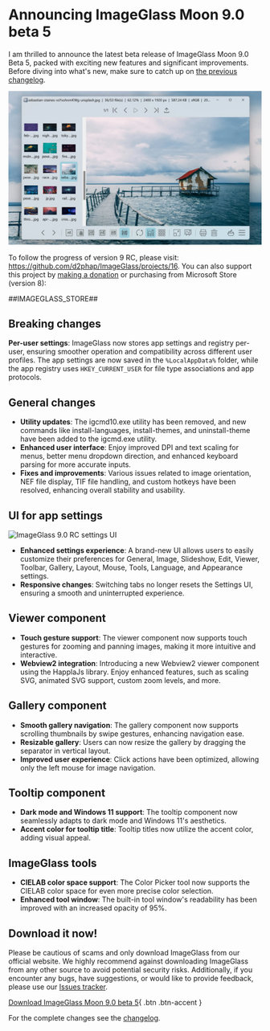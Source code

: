 # Announcing ImageGlass Moon 9.0 beta 5

I am thrilled to announce the latest beta release of ImageGlass Moon 9.0 Beta 5, packed with exciting new features and significant improvements. Before diving into what's new, make sure to catch up on [the previous changelog](https://imageglass.org/news/announcing-imageglass-moon-9-0-beta-4-83).

![ImageGlass Moon 9.0 beta 5](https://raw.githubusercontent.com/ImageGlass/releases/main/screenshots/v9.0-beta-5/9.0b5_1.webp)


To follow the progress of version 9 RC, please visit: https://github.com/d2phap/ImageGlass/projects/16. You can also support this project by [making a donation](https://github.com/sponsors/d2phap) or purchasing from Microsoft Store (version 8):

##IMAGEGLASS_STORE##


## Breaking changes
**Per-user settings**: ImageGlass now stores app settings and registry per-user, ensuring smoother operation and compatibility across different user profiles. The app settings are now saved in the `%LocalAppData%` folder, while the app registry uses `HKEY_CURRENT_USER` for file type associations and app protocols.


## General changes
- **Utility updates**: The igcmd10.exe utility has been removed, and new commands like install-languages, install-themes, and uninstall-theme have been added to the igcmd.exe utility.
- **Enhanced user interface**: Enjoy improved DPI and text scaling for menus, better menu dropdown direction, and enhanced keyboard parsing for more accurate inputs.
- **Fixes and improvements**: Various issues related to image orientation, NEF file display, TIF file handling, and custom hotkeys have been resolved, enhancing overall stability and usability.


## UI for app settings
![ImageGlass 9.0 RC settings UI](https://github.com/d2phap/ImageGlass/assets/3154213/5e1268c4-a1dc-4e56-81f0-807c5cccd657)

- **Enhanced settings experience**: A brand-new UI allows users to easily customize their preferences for General, Image, Slideshow, Edit, Viewer, Toolbar, Gallery, Layout, Mouse, Tools, Language, and Appearance settings.
- **Responsive changes**: Switching tabs no longer resets the Settings UI, ensuring a smooth and uninterrupted experience.


## Viewer component
- **Touch gesture support**: The viewer component now supports touch gestures for zooming and panning images, making it more intuitive and interactive.
- **Webview2 integration**: Introducing a new Webview2 viewer component using the HapplaJs library. Enjoy enhanced features, such as scaling SVG, animated SVG support, custom zoom levels, and more.
 

## Gallery component
- **Smooth gallery navigation**: The gallery component now supports scrolling thumbnails by swipe gestures, enhancing navigation ease.
- **Resizable gallery**: Users can now resize the gallery by dragging the separator in vertical layout.
- **Improved user experience**: Click actions have been optimized, allowing only the left mouse for image navigation.
 

## Tooltip component
- **Dark mode and Windows 11 support**: The tooltip component now seamlessly adapts to dark mode and Windows 11's aesthetics.
- **Accent color for tooltip title**: Tooltip titles now utilize the accent color, adding visual appeal.
 

## ImageGlass tools
- **CIELAB color space support**: The Color Picker tool now supports the CIELAB color space for even more precise color selection.
- **Enhanced tool window**: The built-in tool window's readability has been improved with an increased opacity of 95%.


## Download it now!
Please be cautious of scams and only download ImageGlass from our official website. We highly recommend against downloading ImageGlass from any other source to avoid potential security risks. Additionally, if you encounter any bugs, have suggestions, or would like to provide feedback, please use our [Issues tracker](https://github.com/d2phap/ImageGlass/issues).

[Download ImageGlass Moon 9.0 beta 5](https://imageglass.org/release/imageglass-9-0-beta-5-43){ .btn .btn-accent }

For the complete changes see the [changelog](https://github.com/d2phap/ImageGlass/releases/tag/9.0.5.726).

